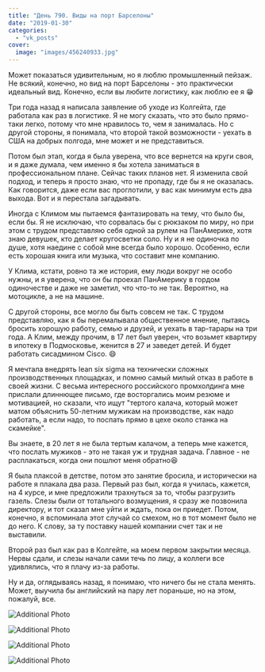 ```yaml
---
title: "День 790. Виды на порт Барселоны"
date: "2019-01-30"
categories: 
  - "vk_posts"
cover:
  image: "images/456240933.jpg"
---
```


Может показаться удивительным, но я люблю промышленный пейзаж. Не всякий, конечно, но вид на порт Барселоны - это практически идеальный вид. Конечно, если вы любите логистику, как люблю ее я 😁

Три года назад я написала заявление об уходе из Колгейта, где работала как раз в логистике. Я не могу сказать, что это было прямо-таки легко, потому что мне нравилось то, чем я занималась. Но с другой стороны, я понимала, что второй такой возможности - уехать в США на добрых полгода, мне может и не представиться.

<!--more-->

Потом был этап, когда я была уверена, что все вернется на круги своя, и я даже думала, чем именно я бы хотела заниматься в профессиональном плане. Сейчас таких планов нет. Я изменила свой подход, и теперь я просто знаю, что не пропаду, где бы я не оказалась. Как говорится, даже если вас проглотили, у вас как минимум есть два выхода. Вот и я перестала загадывать.

Иногда с Климом мы пытаемся фантазировать на тему, что было бы, если бы. Я не исключаю, что сорвалась бы с рюкзаком по миру, но при этом с трудом представляю себя одной за рулем на ПанАмерике, хотя знаю девушек, кто делает кругосветки соло. Ну и я не одиночка по душе, хотя наедине с собой мне всегда было хорошо. Особенно, если есть хорошая книга или музыка, что составит мне компанию.

У Клима, кстати, ровно та же история, ему люди вокруг не особо нужны, и я уверена, что он бы проехал ПанАмерику в гордом одиночестве и даже не заметил, что что-то не так. Вероятно, на мотоцикле, а не на машине.

С другой стороны, все могло бы быть совсем не так. С трудом представляю, как я бы перемалывала общественное мнение, пытаясь бросить хорошую работу, семью и друзей, и уехать в тар-тарары на три года. А Клим, между прочим, в 17 лет был уверен, что возьмет квартиру в ипотеку в Подмосковье, женится в 27 и заведет детей. И будет работать сисадмином Cisco. 😄

Я мечтала внедрять lean six sigma на технически сложных производственных площадках, и помню самый милый отказ в работе в своей жизни. С весьма интересного российского промхолдинга мне прислали длиннющее письмо, где восторгались моим резюме и мотивацией, но сказали, что ищут "тертого калача, который может матом объяснить 50-летним мужикам на производстве, как надо работать, а если надо, то поспать прямо в цехе около станка на скамейке".

Вы знаете, в 20 лет я не была тертым калачом, а теперь мне кажется, что послать мужиков - это не такая уж и трудная задача. Главное - не расплакаться, когда они пошлют меня обратно😆

Я была плаксой в детстве, потом это занятие бросила, и исторически на работе я плакала два раза. Первый раз был, когда я училась, кажется, на 4 курсе, и мне предложили трахнуться за то, чтобы разгрузить газель. Слезы были от тотального возмущения, я сразу же позвонила директору, и тот сказал мне уйти и ждать, пока он приедет. Потом, конечно, я вспоминала этот случай со смехом, но в тот момент было не до него. К слову, за ту поставку нашей компании счет так и не выставили.

Второй раз был как раз в Колгейте, на моем первом закрытии месяца. Нервы сдали, и слезы начали сами течь по лицу, а коллеги все удивлялись, что я плачу из-за работы.

Ну и да, оглядываясь назад, я понимаю, что ничего бы не стала менять. Может, выучила бы английский на пару лет пораньше, но на этом, пожалуй, все.

![Additional Photo](https://vodpop.ru/wp-content/uploads/2023/07/456240934.jpg)

![Additional Photo](https://vodpop.ru/wp-content/uploads/2023/07/456240935.jpg)

![Additional Photo](https://vodpop.ru/wp-content/uploads/2023/07/456240936.jpg)

![Additional Photo](https://vodpop.ru/wp-content/uploads/2023/07/456240937.jpg)
